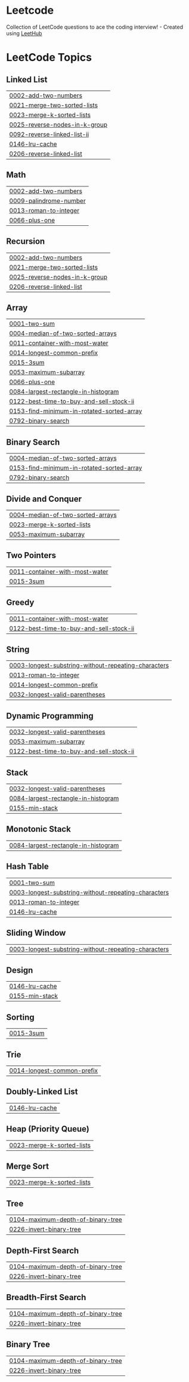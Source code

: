 # Leetcode
Collection of LeetCode questions to ace the coding interview! - Created using [LeetHub](https://github.com/QasimWani/LeetHub)

<!---LeetCode Topics Start-->
# LeetCode Topics
## Linked List
|  |
| ------- |
| [0002-add-two-numbers](https://github.com/jainilDesai/Leetcode/tree/master/0002-add-two-numbers) |
| [0021-merge-two-sorted-lists](https://github.com/jainilDesai/Leetcode/tree/master/0021-merge-two-sorted-lists) |
| [0023-merge-k-sorted-lists](https://github.com/jainilDesai/Leetcode/tree/master/0023-merge-k-sorted-lists) |
| [0025-reverse-nodes-in-k-group](https://github.com/jainilDesai/Leetcode/tree/master/0025-reverse-nodes-in-k-group) |
| [0092-reverse-linked-list-ii](https://github.com/jainilDesai/Leetcode/tree/master/0092-reverse-linked-list-ii) |
| [0146-lru-cache](https://github.com/jainilDesai/Leetcode/tree/master/0146-lru-cache) |
| [0206-reverse-linked-list](https://github.com/jainilDesai/Leetcode/tree/master/0206-reverse-linked-list) |
## Math
|  |
| ------- |
| [0002-add-two-numbers](https://github.com/jainilDesai/Leetcode/tree/master/0002-add-two-numbers) |
| [0009-palindrome-number](https://github.com/jainilDesai/Leetcode/tree/master/0009-palindrome-number) |
| [0013-roman-to-integer](https://github.com/jainilDesai/Leetcode/tree/master/0013-roman-to-integer) |
| [0066-plus-one](https://github.com/jainilDesai/Leetcode/tree/master/0066-plus-one) |
## Recursion
|  |
| ------- |
| [0002-add-two-numbers](https://github.com/jainilDesai/Leetcode/tree/master/0002-add-two-numbers) |
| [0021-merge-two-sorted-lists](https://github.com/jainilDesai/Leetcode/tree/master/0021-merge-two-sorted-lists) |
| [0025-reverse-nodes-in-k-group](https://github.com/jainilDesai/Leetcode/tree/master/0025-reverse-nodes-in-k-group) |
| [0206-reverse-linked-list](https://github.com/jainilDesai/Leetcode/tree/master/0206-reverse-linked-list) |
## Array
|  |
| ------- |
| [0001-two-sum](https://github.com/jainilDesai/Leetcode/tree/master/0001-two-sum) |
| [0004-median-of-two-sorted-arrays](https://github.com/jainilDesai/Leetcode/tree/master/0004-median-of-two-sorted-arrays) |
| [0011-container-with-most-water](https://github.com/jainilDesai/Leetcode/tree/master/0011-container-with-most-water) |
| [0014-longest-common-prefix](https://github.com/jainilDesai/Leetcode/tree/master/0014-longest-common-prefix) |
| [0015-3sum](https://github.com/jainilDesai/Leetcode/tree/master/0015-3sum) |
| [0053-maximum-subarray](https://github.com/jainilDesai/Leetcode/tree/master/0053-maximum-subarray) |
| [0066-plus-one](https://github.com/jainilDesai/Leetcode/tree/master/0066-plus-one) |
| [0084-largest-rectangle-in-histogram](https://github.com/jainilDesai/Leetcode/tree/master/0084-largest-rectangle-in-histogram) |
| [0122-best-time-to-buy-and-sell-stock-ii](https://github.com/jainilDesai/Leetcode/tree/master/0122-best-time-to-buy-and-sell-stock-ii) |
| [0153-find-minimum-in-rotated-sorted-array](https://github.com/jainilDesai/Leetcode/tree/master/0153-find-minimum-in-rotated-sorted-array) |
| [0792-binary-search](https://github.com/jainilDesai/Leetcode/tree/master/0792-binary-search) |
## Binary Search
|  |
| ------- |
| [0004-median-of-two-sorted-arrays](https://github.com/jainilDesai/Leetcode/tree/master/0004-median-of-two-sorted-arrays) |
| [0153-find-minimum-in-rotated-sorted-array](https://github.com/jainilDesai/Leetcode/tree/master/0153-find-minimum-in-rotated-sorted-array) |
| [0792-binary-search](https://github.com/jainilDesai/Leetcode/tree/master/0792-binary-search) |
## Divide and Conquer
|  |
| ------- |
| [0004-median-of-two-sorted-arrays](https://github.com/jainilDesai/Leetcode/tree/master/0004-median-of-two-sorted-arrays) |
| [0023-merge-k-sorted-lists](https://github.com/jainilDesai/Leetcode/tree/master/0023-merge-k-sorted-lists) |
| [0053-maximum-subarray](https://github.com/jainilDesai/Leetcode/tree/master/0053-maximum-subarray) |
## Two Pointers
|  |
| ------- |
| [0011-container-with-most-water](https://github.com/jainilDesai/Leetcode/tree/master/0011-container-with-most-water) |
| [0015-3sum](https://github.com/jainilDesai/Leetcode/tree/master/0015-3sum) |
## Greedy
|  |
| ------- |
| [0011-container-with-most-water](https://github.com/jainilDesai/Leetcode/tree/master/0011-container-with-most-water) |
| [0122-best-time-to-buy-and-sell-stock-ii](https://github.com/jainilDesai/Leetcode/tree/master/0122-best-time-to-buy-and-sell-stock-ii) |
## String
|  |
| ------- |
| [0003-longest-substring-without-repeating-characters](https://github.com/jainilDesai/Leetcode/tree/master/0003-longest-substring-without-repeating-characters) |
| [0013-roman-to-integer](https://github.com/jainilDesai/Leetcode/tree/master/0013-roman-to-integer) |
| [0014-longest-common-prefix](https://github.com/jainilDesai/Leetcode/tree/master/0014-longest-common-prefix) |
| [0032-longest-valid-parentheses](https://github.com/jainilDesai/Leetcode/tree/master/0032-longest-valid-parentheses) |
## Dynamic Programming
|  |
| ------- |
| [0032-longest-valid-parentheses](https://github.com/jainilDesai/Leetcode/tree/master/0032-longest-valid-parentheses) |
| [0053-maximum-subarray](https://github.com/jainilDesai/Leetcode/tree/master/0053-maximum-subarray) |
| [0122-best-time-to-buy-and-sell-stock-ii](https://github.com/jainilDesai/Leetcode/tree/master/0122-best-time-to-buy-and-sell-stock-ii) |
## Stack
|  |
| ------- |
| [0032-longest-valid-parentheses](https://github.com/jainilDesai/Leetcode/tree/master/0032-longest-valid-parentheses) |
| [0084-largest-rectangle-in-histogram](https://github.com/jainilDesai/Leetcode/tree/master/0084-largest-rectangle-in-histogram) |
| [0155-min-stack](https://github.com/jainilDesai/Leetcode/tree/master/0155-min-stack) |
## Monotonic Stack
|  |
| ------- |
| [0084-largest-rectangle-in-histogram](https://github.com/jainilDesai/Leetcode/tree/master/0084-largest-rectangle-in-histogram) |
## Hash Table
|  |
| ------- |
| [0001-two-sum](https://github.com/jainilDesai/Leetcode/tree/master/0001-two-sum) |
| [0003-longest-substring-without-repeating-characters](https://github.com/jainilDesai/Leetcode/tree/master/0003-longest-substring-without-repeating-characters) |
| [0013-roman-to-integer](https://github.com/jainilDesai/Leetcode/tree/master/0013-roman-to-integer) |
| [0146-lru-cache](https://github.com/jainilDesai/Leetcode/tree/master/0146-lru-cache) |
## Sliding Window
|  |
| ------- |
| [0003-longest-substring-without-repeating-characters](https://github.com/jainilDesai/Leetcode/tree/master/0003-longest-substring-without-repeating-characters) |
## Design
|  |
| ------- |
| [0146-lru-cache](https://github.com/jainilDesai/Leetcode/tree/master/0146-lru-cache) |
| [0155-min-stack](https://github.com/jainilDesai/Leetcode/tree/master/0155-min-stack) |
## Sorting
|  |
| ------- |
| [0015-3sum](https://github.com/jainilDesai/Leetcode/tree/master/0015-3sum) |
## Trie
|  |
| ------- |
| [0014-longest-common-prefix](https://github.com/jainilDesai/Leetcode/tree/master/0014-longest-common-prefix) |
## Doubly-Linked List
|  |
| ------- |
| [0146-lru-cache](https://github.com/jainilDesai/Leetcode/tree/master/0146-lru-cache) |
## Heap (Priority Queue)
|  |
| ------- |
| [0023-merge-k-sorted-lists](https://github.com/jainilDesai/Leetcode/tree/master/0023-merge-k-sorted-lists) |
## Merge Sort
|  |
| ------- |
| [0023-merge-k-sorted-lists](https://github.com/jainilDesai/Leetcode/tree/master/0023-merge-k-sorted-lists) |
## Tree
|  |
| ------- |
| [0104-maximum-depth-of-binary-tree](https://github.com/jainilDesai/Leetcode/tree/master/0104-maximum-depth-of-binary-tree) |
| [0226-invert-binary-tree](https://github.com/jainilDesai/Leetcode/tree/master/0226-invert-binary-tree) |
## Depth-First Search
|  |
| ------- |
| [0104-maximum-depth-of-binary-tree](https://github.com/jainilDesai/Leetcode/tree/master/0104-maximum-depth-of-binary-tree) |
| [0226-invert-binary-tree](https://github.com/jainilDesai/Leetcode/tree/master/0226-invert-binary-tree) |
## Breadth-First Search
|  |
| ------- |
| [0104-maximum-depth-of-binary-tree](https://github.com/jainilDesai/Leetcode/tree/master/0104-maximum-depth-of-binary-tree) |
| [0226-invert-binary-tree](https://github.com/jainilDesai/Leetcode/tree/master/0226-invert-binary-tree) |
## Binary Tree
|  |
| ------- |
| [0104-maximum-depth-of-binary-tree](https://github.com/jainilDesai/Leetcode/tree/master/0104-maximum-depth-of-binary-tree) |
| [0226-invert-binary-tree](https://github.com/jainilDesai/Leetcode/tree/master/0226-invert-binary-tree) |
<!---LeetCode Topics End-->